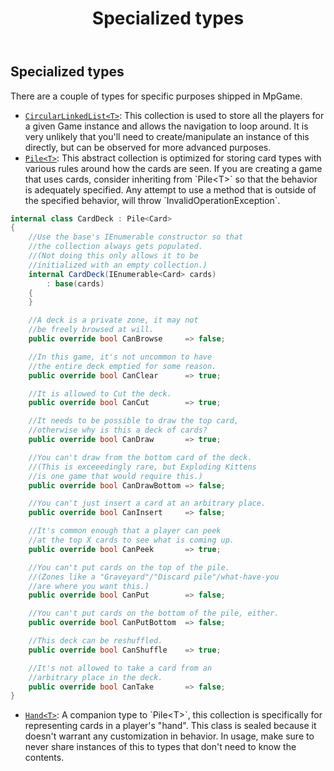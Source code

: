﻿---
uid: Addons.MpGame.Specialized
title: Specialized types
---
## Specialized types

There are a couple of types for specific purposes shipped in MpGame.

* [`CircularLinkedList<T>`](xref:Discord.Addons.MpGame.Collections.CircularLinkedList`1): This collection is used to store all the players
for a given Game instance and allows the navigation to loop around. It is very unlikely that you'll need to create/manipulate
an instance of this directly, but can be observed for more advanced purposes.
* [`Pile<T>`](xref:Discord.Addons.MpGame.Collections.Pile`1): This abstract collection is optimized for storing card types with various
rules around how the cards are seen. If you are creating a game that uses cards,
consider inheriting from `Pile<T>` so that the behavior is adequately specified.
Any attempt to use a method that is outside of the specified behavior,
will throw `InvalidOperationException`.
```cs
internal class CardDeck : Pile<Card>
{
    //Use the base's IEnumerable constructor so that
    //the collection always gets populated.
    //(Not doing this only allows it to be
    //initialized with an empty collection.)
    internal CardDeck(IEnumerable<Card> cards)
        : base(cards)
    {
    }

    //A deck is a private zone, it may not
    //be freely browsed at will.
    public override bool CanBrowse     => false;

    //In this game, it's not uncommon to have
    //the entire deck emptied for some reason.
    public override bool CanClear      => true;

    //It is allowed to Cut the deck.
    public override bool CanCut        => true;

    //It needs to be possible to draw the top card,
    //otherwise why is this a deck of cards?
    public override bool CanDraw       => true;

    //You can't draw from the bottom card of the deck.
    //(This is exceeedingly rare, but Exploding Kittens
    //is one game that would require this.)
    public override bool CanDrawBottom => false;

    //You can't just insert a card at an arbitrary place.
    public override bool CanInsert     => false;

    //It's common enough that a player can peek
    //at the top X cards to see what is coming up.
    public override bool CanPeek       => true;

    //You can't put cards on the top of the pile.
    //(Zones like a "Graveyard"/"Discard pile"/what-have-you
    //are where you want this.)
    public override bool CanPut        => false;

    //You can't put cards on the bottom of the pile, either.
    public override bool CanPutBottom  => false;

    //This deck can be reshuffled.
    public override bool CanShuffle    => true;

    //It's not allowed to take a card from an
    //arbitrary place in the deck.
    public override bool CanTake       => false;
}
```
* [`Hand<T>`](xref:Discord.Addons.MpGame.Collections.Hand`1): A companion type to `Pile<T>`, this collection is specifically
for representing cards in a player's "hand". This class is sealed because it doesn't
warrant any customization in behavior. In usage, make sure to never share instances of this
to types that don't need to know the contents.
